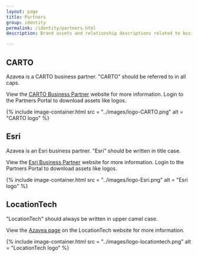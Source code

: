 ```yaml
---
layout: page
title: Partners
group: identity
permalink: /identity/partners.html
description: Brand assets and relationship descriptions related to business partners.

---
```


## CARTO
Azavea is a CARTO business partner. "CARTO" should be referred to in all caps.

View the [CARTO Business Partner](https://carto.com/partners/) website for more information. Login to the Partners Portal to download assets like logos.

{% include image-container.html
  src =  "../images/logo-CARTO.png"
  alt =  "CARTO logo"
%}

## Esri
Azavea is an Esri business partner. "Esri" should be written in title case.

View the [Esri Business Partner](http://www.esri.com/partners) website for more information. Login to the Partners Portal to download assets like logos.

{% include image-container.html
  src =  "../images/logo-Esri.png"
  alt =  "Esri logo"
%}

## LocationTech
"LocationTech" should always be written in upper camel case.

View the [Azavea page](https://www.locationtech.org/content/azavea) on the LocationTech website for more information.

{% include image-container.html
  src =  "../images/logo-locationtech.png"
  alt =  "LocationTech logo"
%}
